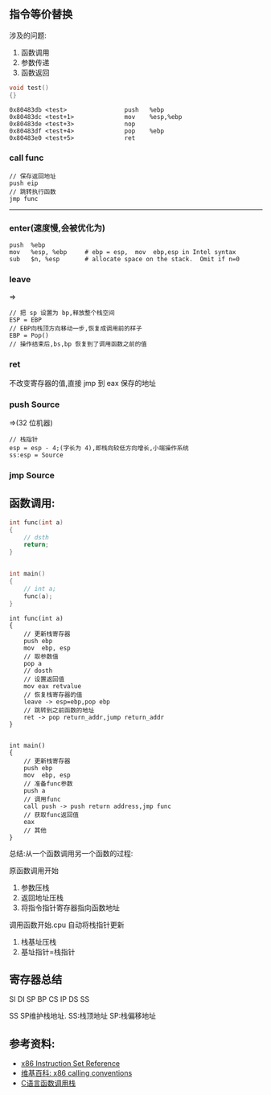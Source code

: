 ## 指令等价替换

涉及的问题:


1. 函数调用
2. 参数传递
3. 函数返回

```c
void test()
{}
```
```x86asm
0x80483db <test>                push   %ebp
0x80483dc <test+1>              mov    %esp,%ebp
0x80483de <test+3>              nop
0x80483df <test+4>              pop    %ebp
0x80483e0 <test+5>              ret
```


### call func

```x86asm
// 保存返回地址
push eip
// 跳转执行函数
jmp func
```
----

### enter(速度慢,会被优化为)

```x86asm
push  %ebp
mov   %esp, %ebp     # ebp = esp,  mov  ebp,esp in Intel syntax
sub   $n, %esp       # allocate space on the stack.  Omit if n=0
```

### leave
=>
```x86asm
// 把 sp 设置为 bp,释放整个栈空间
ESP = EBP
// EBP向栈顶方向移动一步,恢复成调用前的样子
EBP = Pop()
// 操作结束后,bs,bp 恢复到了调用函数之前的值
```

### ret

不改变寄存器的值,直接 jmp 到 eax 保存的地址

### push Source

=>(32 位机器)
```
// 栈指针
esp = esp - 4;(字长为 4),即栈向较低方向增长,小端操作系统
ss:esp = Source
```

### jmp Source



## 函数调用:

```c
int func(int a)
{
    // dsth
    return;
}


int main()
{
    // int a;
    func(a);
}
```

```x86asm
int func(int a)
{
    // 更新栈寄存器
    push ebp
    mov  ebp, esp
    // 取参数值
    pop a
    // dosth
    // 设置返回值
    mov eax retvalue
    // 恢复栈寄存器的值
    leave -> esp=ebp,pop ebp
    // 跳转到之前函数的地址
    ret -> pop return_addr,jump return_addr
}


int main()
{
    // 更新栈寄存器
    push ebp
    mov  ebp, esp
    // 准备func参数
    push a
    // 调用func
    call push -> push return address,jmp func
    // 获取func返回值
    eax
    // 其他
}
```
总结:从一个函数调用另一个函数的过程:

原函数调用开始
1. 参数压栈
2. 返回地址压栈
3. 将指令指针寄存器指向函数地址

调用函数开始.cpu 自动将栈指针更新

1. 栈基址压栈
2. 基址指针=栈指针

## 寄存器总结

SI
DI
SP
BP
CS
IP
DS
SS


SS SP维护栈地址.
SS:栈顶地址
SP:栈偏移地址

## 参考资料: 
- [x86 Instruction Set Reference](https://c9x.me/x86/)
- [维基百科: x86 calling conventions](https://en.wikipedia.org/wiki/X86_calling_conventions#x86-64_calling_conventions)
- [C语言函数调用栈](https://www.cnblogs.com/clover-toeic/p/3755401.html)
